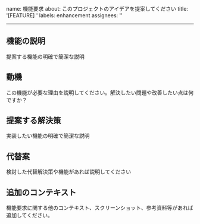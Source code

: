 name: 機能要求
about: このプロジェクトのアイデアを提案してください
title: '[FEATURE] '
labels: enhancement
assignees: ''

---

## 機能の説明
提案する機能の明確で簡潔な説明

## 動機
この機能が必要な理由を説明してください。解決したい問題や改善したい点は何ですか？

## 提案する解決策
実装したい機能の明確で簡潔な説明

## 代替案
検討した代替解決策や機能があれば説明してください

## 追加のコンテキスト
機能要求に関する他のコンテキスト、スクリーンショット、参考資料等があれば追加してください。
